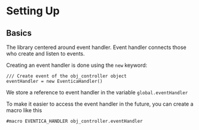 # Setting Up

## Basics

The library centered around event handler. Event handler connects those who create and listen to events.

Creating an event handler is done using the `new` keyword:
```gml
/// Create event of the obj_controller object
eventHandler = new EventicaHandler()
```

We store a reference to event handler in the variable `global.eventHandler`

To make it easier to access the event handler in the future, you can create a macro like this
```gml
#macro EVENTICA_HANDLER obj_controller.eventHandler
```

